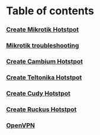 # Table of contents

### [Create Mikrotik Hotstpot](mikrotik.md)
### [Mikrotik troubleshooting](mikrotik_troubleshooting.md)
### [Create Cambium Hotstpot](cambium.md)
### [Create Teltonika Hotstpot](teltonika.md)
### [Create Cudy Hotstpot](cudy.md)
### [Create Ruckus Hotstpot](ruckus.md)

### [OpenVPN](openvpn.md)